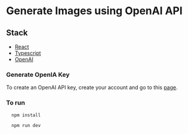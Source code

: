 # Generate Images using OpenAI API

## Stack

- [React](https://reactjs.org/)
- [Typescript](https://www.typescriptlang.org/)
- [OpenAI](https://beta.openai.com/docs)

### Generate OpenIA Key

To create an OpenAI API key, create your account and go to this [page](https://beta.openai.com/account/api-keys).

### To run

``` bash
  npm install
```

``` bash
  npm run dev
```
